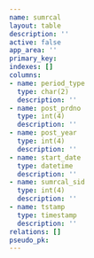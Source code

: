 ```yaml
---
name: sumrcal
layout: table
description: ''
active: false
app_area: ''
primary_key: 
indexes: []
columns:
- name: period_type
  type: char(2)
  description: ''
- name: post_prdno
  type: int(4)
  description: ''
- name: post_year
  type: int(4)
  description: ''
- name: start_date
  type: datetime
  description: ''
- name: sumrcal_sid
  type: int(4)
  description: ''
- name: tstamp
  type: timestamp
  description: ''
relations: []
pseudo_pk: 
---
```



